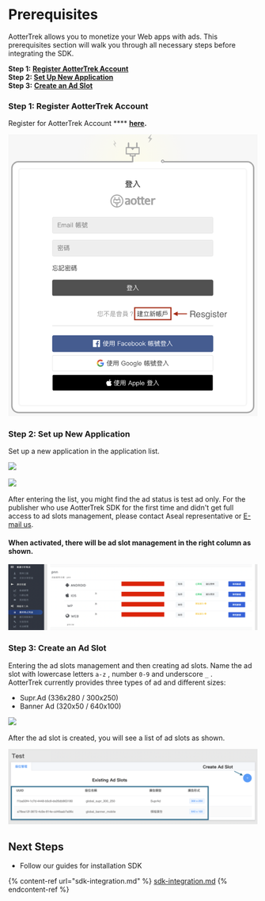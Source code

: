 # Prerequisites

AotterTrek allows you to monetize your Web apps with ads. This prerequisites section will walk you through all necessary steps before integrating the SDK.

**Step 1:** [**Register AotterTrek Account**](../../android/sdk-integration/prerequisites.md#step-1-register-aottertrek-account)****\
**Step 2:** [**Set Up New Application**](../../android/sdk-integration/prerequisites.md#step-2-set-up-new-application)****\
**Step 3:** [**Create an Ad Slot**](../../android/sdk-integration/prerequisites.md#step-3-create-an-ad-slot)

### **Step 1: Register AotterTrek Account**

Register for AotterTrek Account **** [**here**](https://trek.aotter.net)**.**

![](<../../.gitbook/assets/Resgister Account.png>)

### **Step 2: Set up New Application**

Set up a new application in the application list.

![](../../.gitbook/assets/%E8%9E%A2%E5%B9%95%E6%93%B7%E5%8F%96%E7%95%AB%E9%9D%A2%202021-07-01%20102811.png)

![](../../.gitbook/assets/%E8%9E%A2%E5%B9%95%E6%93%B7%E5%8F%96%E7%95%AB%E9%9D%A2%202021-07-01%20102928.png)

After entering the list, you might find the ad status is test ad only. For the publisher who use AotterTrek SDK for the first time and didn't get full access to ad slots management, please contact Aseal representative or [E-mail us](https://aseal.in/contactus).

#### **When activated, there will be ad slot management in the right column as shown.** <a href="#after-entering-the-list-you-will-find-that-when-the-advertisement-is-activated-there-will-be-slot-ma" id="after-entering-the-list-you-will-find-that-when-the-advertisement-is-activated-there-will-be-slot-ma"></a>

![](<../../.gitbook/assets/截圖 2021-09-14 下午2.48.18.png>)

### **Step 3: Create an Ad Slot**

Entering the ad slots management and then creating ad slots. Name the ad slot with lowercase letters `a-z` , number `0-9` and underscore `_` .\
AotterTrek currently provides three types of ad and different sizes:

* Supr.Ad (336x280 / 300x250)
* Banner Ad (320x50 / 640x100)

![](broken-reference)

After the ad slot is created, you will see a list of ad slots as shown.

![](<../../.gitbook/assets/Web (1).png>)

## Next Steps

* Follow our guides for installation SDK

{% content-ref url="sdk-integration.md" %}
[sdk-integration.md](sdk-integration.md)
{% endcontent-ref %}

